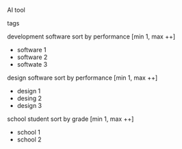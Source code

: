 AI tool

tags

development software sort by performance [min 1, max ++]
- software 1
- software 2
- softwate 3


design software sort by performance [min 1, max ++]
- design 1
- desing 2
- design 3


school student sort by grade [min 1, max ++]
- school 1
- school 2

